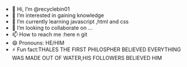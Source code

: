 - 👋 Hi, I’m @recyclebin01
- 👀 I’m interested in gaining knowledge
- 🌱 I’m currently learning javascript ,html and css
- 💞️ I’m looking to collaborate on ...
- 📫 How to reach me :here n git
- 😄 Pronouns: HE/HIM
- ⚡ Fun fact:THALES THE FIRST PHILOSPHER BELIEVED EVERYTHING WAS MADE OUT OF WATER,HIS FOLLOWERS BELIEVED HIM

<!---
recyclebin01/recyclebin01 is a ✨ special ✨ repository because its `README.md` (this file) appears on your GitHub profile.
You can click the Preview link to take a look at your changes.
--->

